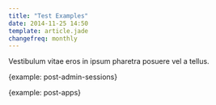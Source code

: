 ```yaml
---
title: "Test Examples"
date: 2014-11-25 14:50
template: article.jade
changefreq: monthly
---
```


Vestibulum vitae eros in ipsum pharetra posuere vel a tellus.

{example: post-admin-sessions}

{example: post-apps}
